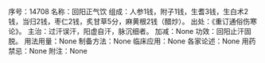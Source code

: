 序号：14708
名称：回阳正气饮
组成：人参1钱，附子1钱，生耆3钱，生白术2钱，当归2钱，枣仁2钱，炙甘草5分，麻黄根2钱（醋炒）。
出处：《重订通俗伤寒论》。
主治：过汗误汗，阳虚自汗，脉沉细者。
加减：None
功效：回阳止汗固脱。
用法用量：None
制备方法：None
临床应用：None
各家论述：None
用药禁忌：None
附注：None
